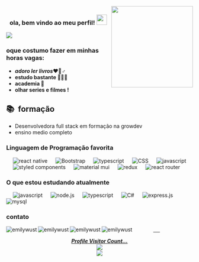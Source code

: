 
<img align='right' src="https://user-images.githubusercontent.com/98142259/216739880-9b30d26b-4eec-45cf-a892-ea3451e69d49.png" width="220">

<h3 align="center">
   ola, bem vindo ao meu perfil!
  <img src="https://media.giphy.com/media/hvRJCLFzcasrR4ia7z/giphy.gif" width="28">
</h3>
<p align="center">
  
  <a href="https://github.com/CodeWhiteWeb/CodeWhiteWeb"><img src="https://readme-typing-svg.herokuapp.com?color=%2336BCF7&center=true&vCenter=true&lines=meu+%2C+nome+é+emily+wust+;sou+desenvolvedora+full+stack+;em+formação+na+growdev+;tenho+22+anos+;sou+do+Rio+Grande+do+sul+;mais+bah+tchê%3C3"></a>
 
   
  
 
</p>
<h3> oque costumo fazer em minhas horas vagas: </h3>

- *****adoro ler livros***❤🏻‍♂️**
-  **estudo bastante 👩🏻‍💻**
-  **academia 🔬**
-  **olhar series e filmes !**


<div>

  ## 📚 &nbsp;formação

  - Desenvolvedora full stack em formação na growdev
  - ensino medio completo
 

</div>

<h3>Linguagem de Programação favorita</h3>

<p align="left"> 
  &emsp;
    <a > 
     <img alt="react native" src="https://img.shields.io/badge/React_Native-20232A?style=for-the-badge&logo=react&logoColor=61DAFB">
   </a> 
   &emsp;
  <a > 
     <img alt="Bootstrap" src="https://img.shields.io/badge/Bootstrap-563D7C?style=for-the-badge&logo=bootstrap&logoColor=white">
   </a> 
  &emsp; 
  <a> 
   <img alt="typescript" src="https://img.shields.io/badge/TypeScript-007ACC?style=for-the-badge&logo=typescript&logoColor=white">
  </a>   
  &emsp;
  <a>
    <img alt="CSS" src="https://img.shields.io/badge/CSS-239120?&style=for-the-badge&logo=css3&logoColor=white">
  </a> 
    &emsp;
  <a >
    <img alt="javascript" src="https://img.shields.io/badge/JavaScript-F7DF1E?style=for-the-badge&logo=javascript&logoColor=black">
  </a> 
      &emsp;
  <a>
    <img alt="styled components" src="https://img.shields.io/badge/styled--components-DB7093?style=for-the-badge&logo=styled-components&logoColor=white">
  </a> 
      &emsp;
  <a>
    <img alt="material mui" src="https://img.shields.io/badge/Material--UI-0081CB?style=for-the-badge&logo=material-ui&logoColor=white">
  </a> 
      &emsp;
  <a>
    <img alt="redux" src="https://img.shields.io/badge/Redux-593D88?style=for-the-badge&logo=redux&logoColor=white">
  </a> 
        &emsp;
  <a>
    <img alt="react router" src="https://img.shields.io/badge/React_Router-CA4245?style=for-the-badge&logo=react-router&logoColor=white">
  </a> 
  
</p>

<h3>O que estou estudando atualmente</h3>


   <p align="left"> 
  &emsp; 
  <a> 
   <img alt="javascript" src="https://img.shields.io/badge/JavaScript-F7DF1E?style=for-the-badge&logo=javascript&logoColor=black">
  </a>   
  &emsp;
  <a>
    <img alt="node.js" src="https://img.shields.io/badge/Node.js-43853D?style=for-the-badge&logo=node.js&logoColor=white">
  </a> 
     &emsp;
  <a>
    <img alt="typescript" src="https://img.shields.io/badge/TypeScript-007ACC?style=for-the-badge&logo=typescript&logoColor=white">
  </a> 
     &emsp;
  <a >
    <img alt="C#" src="https://img.shields.io/badge/C%23-239120?style=for-the-badge&logo=c-sharp&logoColor=white">
  </a> 
     &emsp;
  <a>
    <img alt="express.js" src="https://img.shields.io/badge/Express.js-404D59?style=for-the-badge">
  </a> 
      &emsp;
  <a>
    <img alt="mysql" src="https://img.shields.io/badge/MySQL-00000F?style=for-the-badge&logo=mysql&logoColor=white">
  </a> 

  
  
</p>


<h3>contato</h3>


   <p align="left"> 
  &emsp; 
 <a href="https://www.gmail.com/emil">
  <img align="left" alt="emilywust" src="https://img.shields.io/badge/Gmail-D14836?style=for-the-badge&logo=gmail&logoColor=white" />
</a> 
  &emsp;
  <a href="https://www.linkedin.com/in/emily-wust-a05b791ab/">
  <img align="left" alt="emilywust"  src="https://img.shields.io/badge/LinkedIn-0077B5?style=for-the-badge&logo=linkedin&logoColor=white" />
</a>
     &emsp;
  <a href="https://www.facebook.com/profile.php?id=100060621884030">
  <img align="left" alt="emilywust"  src="https://img.shields.io/badge/Facebook-1877F2?style=for-the-badge&logo=facebook&logoColor=white" />
   &emsp;
</a>
     &emsp;
  <a href="https://www.instagram.com/">
  <img align="left" alt="emilywust"  src="https://img.shields.io/badge/Instagram-E4405F?style=for-the-badge&logo=instagram&logoColor=white" />
   
  
</p>






<p align="center"> 
  <i><b>Profile Visitor Count...</b></i><br>
  <img src="https://raw.githubusercontent.com/saadeghi/saadeghi/master/dino.gif" /><br>
  <img src="https://profile-counter.glitch.me/lostgirljourney/count.svg" />
   
</p>


